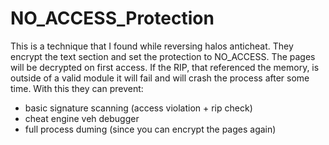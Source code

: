 # NO_ACCESS_Protection
This is a technique that I found while reversing halos anticheat. They encrypt the text section and set the protection to NO_ACCESS. The pages will be decrypted on first access. If the RIP, that referenced the memory, is outside of a valid module it will fail and will crash the process after some time. 
With this they can prevent:
- basic signature scanning (access violation + rip check)
- cheat engine veh debugger
- full process duming (since you can encrypt the pages again)

